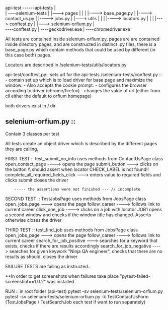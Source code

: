 api-test  ------api-tests
            |           
            |
            ----selenium-tests
            |           |---> pages
            |                   |
            |                   |----> base_page.py
            |                   |----> contact_us.py
            |                   |----> jobs.py
            |           |---> utils
            |                   |
            |                   |----> locators.py
            |           |
            |           |---> conftest.py
            |           |---> selenium-orfium.py
            |    
            ----conftest.py
            |
            ----geckodriver.exe
            |
            ----chromedriver.exe
            
All tests are contained inside selenium-orfium.py, pages are are contained inside directory pages, and are constructed in distinct .py files, 
there is a base_page.py which contain methods that could be used by different (in this case both) pages.

Locators are described in /selenium-tests/utils/locators.py

api-test/conftest.py::
  sets url for the api-tests 
/selenium-tests/conftest.py ::
    -   contain set up which is to load driver for base page and maximize the window. 
    -   Also accepts the cookie prompt.
    -   configures the browser according to driver (chrome/firefox)
    -   changes the value of url (either from cli either the default to orfium homepage)

both drivers exist in / dir.

selenium-orfium.py ::
---------------------

Contain 3 classes per test

All tests create an object driver which is described by the different pages they are calling,

FIRST TEST :: test_submit_no_info
uses methods from ContactUsPage class
        open_contact_page   ----> opens the page 
        submit_button   --->  clicks on the button  \\\ should assert when locator CHECK_LABEL  is not found!!
        complete_all_required_fields_click   ---> enters value to required fields and clicks submit
        closes the driver
        
        ----- the assertions were not finished --- // incomplete
        
SECOND TEST :: TestJobsPage
uses methods from JobsPage class
            open_jobs_page  ---> opens the page
            follow_career   ---->   follows link to current career
            click_one_job   ---->  clicks on a job with locator JOB1 opens a second window and checks if the window title has changed. Asserts otherwise
            closes the driver
            
THIRD TEST :: test_find_job
uses methods from JobsPage class
            open_jobs_page  ---> opens the page
            follow_career   ---->   follows link to current career
            search_for_job_positive   ---> searches for a keyword that exists, checks if there are results accordingly
            search_for_job_negative    ---->  searches for given keywork "Ninja QA engineer", checks that there are no results as should.
            closes the driver
           
 FAILURE TESTS are failing as instructed..
            

 **In order to get screenshots when failures take place "pytest-failed-screenshot==1.0.2" was installed
 
 
 RUN ::  in root folder (api-test)
         pytest -sv selenium-tests/selenium-orfium.py 
         pytest -sv selenium-tests/selenium-orfium.py -k TestContactUsForm (TestJobsPage / TestSearchJob each test if want to run separately)  
 
 